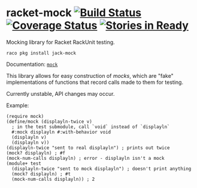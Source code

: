 # racket-mock [![Build Status](https://travis-ci.org/jackfirth/racket-mock.svg)](https://travis-ci.org/jackfirth/racket-mock) [![Coverage Status](https://coveralls.io/repos/jackfirth/racket-mock/badge.svg?branch=master&service=github)](https://coveralls.io/github/jackfirth/racket-mock?branch=master) [![Stories in Ready](https://badge.waffle.io/jackfirth/racket-mock.png?label=ready&title=Ready)](https://waffle.io/jackfirth/racket-mock)
Mocking library for Racket RackUnit testing.

```
raco pkg install jack-mock
```

Documentation: [`mock`](http://pkg-build.racket-lang.org/doc/mock/index.html)

This library allows for easy construction of *mocks*, which are "fake" implementations of functions that record calls made to them for testing.

Currently unstable, API changes may occur.

Example:

```racket
(require mock)
(define/mock (displayln-twice v)
  ; in the test submodule, call `void` instead of `displayln`
  #:mock displayln #:with-behavior void
  (displayln v)
  (displayln v))
(displayln-twice "sent to real displayln") ; prints out twice
(mock? displayln) ; #f
(mock-num-calls displayln) ; error - displayln isn't a mock
(module+ test
  (displayln-twice "sent to mock displayln") ; doesn't print anything
  (mock? displayln) ; #t
  (mock-num-calls displayln)) ; 2
```
